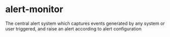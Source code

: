 # alert-monitor
The central alert system which captures events generated by any system or user triggered, and raise an alert according to alert configuration
